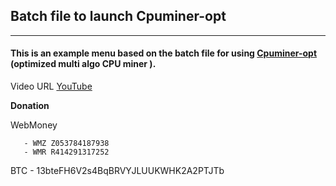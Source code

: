 ## Batch file to launch Cpuminer-opt
---
#### This is an example menu based on the batch file for using [Cpuminer-opt](https://bitcointalk.org/index.php?topic=1326803.0) (optimized multi algo CPU miner ).

Video URL     [YouTube](https://youtu.be/5lNR_efBHfE)

**Donation**

WebMoney 

       - WMZ Z053784187938 
       - WMR R414291317252 
       
BTC - 13bteFH6V2s4BqBRVYJLUUKWHK2A2PTJTb
